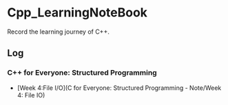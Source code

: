# Cpp_LearningNoteBook
Record the learning journey of C++.

## Log

### C++ for Everyone: Structured Programming

* [Week 4:File I/O](C for Everyone: Structured Programming - Note/Week 4: File IO)
